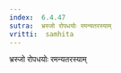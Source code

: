 ```yaml
---
index:  6.4.47
sutra:  भ्रस्जो रोपधयोः रमन्यतरस्याम्
vritti:  samhita 
---
```


भ्रस्जो रोपधयोः रमन्यतरस्याम्

